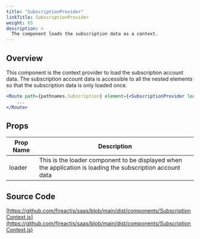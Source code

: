 ```yaml
---
title: "SubscriptionProvider"
linkTitle: SubscriptionProvider
weight: 65
description: >
  The component loads the subscription data as a context.
---
```

## Overview

This component is the context provider to load the subscription account data. The subscription account data is accessible to all the nested <Route> elements so that the subscription data is only loaded once.

```jsx
<Route path={pathnames.Subscription} element={<SubscriptionProvider loader={<Loader size="large" />} />} >
	...
</Route>
```

## Props

| Prop Name | Description |
| --- | --- |
| loader | This is the loader component to be displayed when the application is loading the subscription account data |

## Source Code

[https://github.com/fireactjs/saas/blob/main/dist/components/SubscriptionContext.js](https://github.com/fireactjs/saas/blob/main/dist/components/SubscriptionContext.js)
